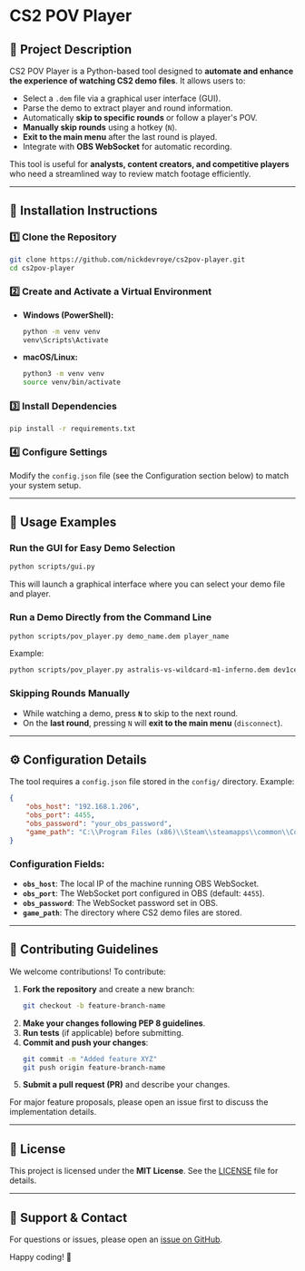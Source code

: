# CS2 POV Player

## 📌 Project Description
CS2 POV Player is a Python-based tool designed to **automate and enhance the experience of watching CS2 demo files**. It allows users to:

- Select a `.dem` file via a graphical user interface (GUI).
- Parse the demo to extract player and round information.
- Automatically **skip to specific rounds** or follow a player's POV.
- **Manually skip rounds** using a hotkey (`N`).
- **Exit to the main menu** after the last round is played.
- Integrate with **OBS WebSocket** for automatic recording.

This tool is useful for **analysts, content creators, and competitive players** who need a streamlined way to review match footage efficiently.

---

## 🚀 Installation Instructions
### **1️⃣ Clone the Repository**
```sh
git clone https://github.com/nickdevroye/cs2pov-player.git
cd cs2pov-player
```

### **2️⃣ Create and Activate a Virtual Environment**
- **Windows (PowerShell):**
  ```sh
  python -m venv venv
  venv\Scripts\Activate
  ```
- **macOS/Linux:**
  ```sh
  python3 -m venv venv
  source venv/bin/activate
  ```

### **3️⃣ Install Dependencies**
```sh
pip install -r requirements.txt
```

### **4️⃣ Configure Settings**
Modify the `config.json` file (see the Configuration section below) to match your system setup.

---

## 📖 Usage Examples
### **Run the GUI for Easy Demo Selection**
```sh
python scripts/gui.py
```
This will launch a graphical interface where you can select your demo file and player.

### **Run a Demo Directly from the Command Line**
```sh
python scripts/pov_player.py demo_name.dem player_name
```
Example:
```sh
python scripts/pov_player.py astralis-vs-wildcard-m1-inferno.dem dev1ce
```

### **Skipping Rounds Manually**
- While watching a demo, press **`N`** to skip to the next round.
- On the **last round**, pressing `N` will **exit to the main menu** (`disconnect`).

---

## ⚙ Configuration Details
The tool requires a `config.json` file stored in the `config/` directory. Example:
```json
{
    "obs_host": "192.168.1.206",
    "obs_port": 4455,
    "obs_password": "your_obs_password",
    "game_path": "C:\\Program Files (x86)\\Steam\\steamapps\\common\\Counter-Strike Global Offensive\\game\\csgo\\"
}
```

### **Configuration Fields:**
- **`obs_host`**: The local IP of the machine running OBS WebSocket.
- **`obs_port`**: The WebSocket port configured in OBS (default: `4455`).
- **`obs_password`**: The WebSocket password set in OBS.
- **`game_path`**: The directory where CS2 demo files are stored.

---

## 🤝 Contributing Guidelines
We welcome contributions! To contribute:

1. **Fork the repository** and create a new branch:
   ```sh
   git checkout -b feature-branch-name
   ```
2. **Make your changes following PEP 8 guidelines**.
3. **Run tests** (if applicable) before submitting.
4. **Commit and push your changes**:
   ```sh
   git commit -m "Added feature XYZ"
   git push origin feature-branch-name
   ```
5. **Submit a pull request (PR)** and describe your changes.

For major feature proposals, please open an issue first to discuss the implementation details.

---

## 📜 License
This project is licensed under the **MIT License**. See the [LICENSE](LICENSE) file for details.

---

## 📩 Support & Contact
For questions or issues, please open an [issue on GitHub](https://github.com/nickdevroye/cs2pov-player/issues).

Happy coding! 🚀

